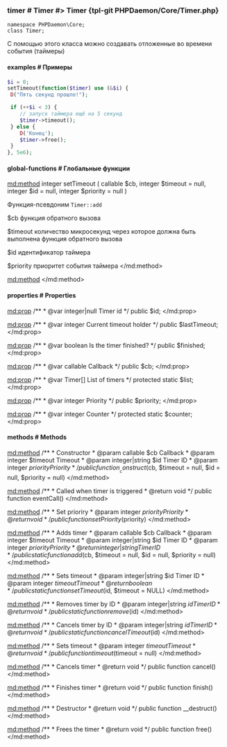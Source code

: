 ### timer # Timer #> Timer {tpl-git PHPDaemon/Core/Timer.php}

```php:p
namespace PHPDaemon\Core;
class Timer;
```

С помощью этого класса можно создавать отложенные во времени события (таймеры)

#### examples # Примеры

```php
$i = 0;
setTimeout(function($timer) use (&$i) {
 D("Пять секунд прошло!");

 if (++$i < 3) {
    // запуск таймера ещё на 5 секунд
    $timer->timeout();
 } else {
    D('Конец');
    $timer->free();
 }
}, 5e6);
```

#### global-functions # Глобальные функции 

<md:method>
integer setTimeout ( callable $cb, integer $timeout = null, integer $id = null, integer $priority = null )

Функция-псевдоним `Timer::add`

$cb
функция обратного вызова

$timeout
количество микросекунд через которое должна быть выполнена функция обратного вызова

$id
идентификатор таймера

$priority
приоритет события таймера
</md:method>

<md:method>
</md:method>

<!-- include-namespace path="\PHPDaemon\Core\Timer" commit="" level="" access="" -->
#### properties # Properties

<md:prop>
/**
	 * @var integer|null Timer id
	 */
public $id;
</md:prop>

<md:prop>
/**
	 * @var integer Current timeout holder
	 */
public $lastTimeout;
</md:prop>

<md:prop>
/**
	 * @var boolean Is the timer finished?
	 */
public $finished;
</md:prop>

<md:prop>
/**
	 * @var callable Callback
	 */
public $cb;
</md:prop>

<md:prop>
/**
	 * @var Timer[] List of timers
	 */
protected static $list;
</md:prop>

<md:prop>
/**
	 * @var integer Priority
	 */
public $priority;
</md:prop>

<md:prop>
/**
	 * @var integer Counter
	 */
protected static $counter;
</md:prop>

#### methods # Methods

<md:method>
/**
	 * Constructor
	 * @param  callable       $cb       Callback
	 * @param  integer        $timeout  Timeout
	 * @param  integer|string $id       Timer ID
	 * @param  integer        $priority Priority
	 */
public function __construct($cb, $timeout = null, $id = null, $priority = null)
</md:method>

<md:method>
/**
	 * Called when timer is triggered
	 * @return void
	 */
public function eventCall()
</md:method>

<md:method>
/**
	 * Set prioriry
	 * @param  integer $priority Priority
	 * @return void
	 */
public function setPriority($priority)
</md:method>

<md:method>
/**
	 * Adds timer
	 * @param  callable       $cb       Callback
	 * @param  integer        $timeout  Timeout
	 * @param  integer|string $id       Timer ID
	 * @param  integer        $priority Priority
	 * @return integer|string           Timer ID
	 */
public static function add($cb, $timeout = null, $id = null, $priority = null)
</md:method>

<md:method>
/**
	 * Sets timeout
	 * @param  integer|string $id       Timer ID
	 * @param  integer        $timeout  Timeout
	 * @return boolean
	 */
public static function setTimeout($id, $timeout = NULL)
</md:method>

<md:method>
/**
	 * Removes timer by ID
	 * @param  integer|string $id Timer ID
	 * @return void
	 */
public static function remove($id)
</md:method>

<md:method>
/**
	 * Cancels timer by ID
	 * @param  integer|string $id Timer ID
	 * @return void
	 */
public static function cancelTimeout($id)
</md:method>

<md:method>
/**
	 * Sets timeout
	 * @param  integer $timeout Timeout
	 * @return void
	 */
public function timeout($timeout = null)
</md:method>

<md:method>
/**
	 * Cancels timer
	 * @return void
	 */
public function cancel()
</md:method>

<md:method>
/**
	 * Finishes timer
	 * @return void
	 */
public function finish()
</md:method>

<md:method>
/**
	 * Destructor
	 * @return void
	 */
public function __destruct()
</md:method>

<md:method>
/**
	 * Frees the timer
	 * @return void
	 */
public function free()
</md:method>


<!--/ include-namespace -->
